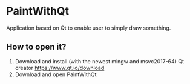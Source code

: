 # PaintWithQt
Application based on Qt to enable user to simply draw something.

## How to open it?


1) Download and install (with the newest mingw and msvc2017-64) Qt creator https://www.qt.io/download
2) Download and open PaintWithQt
